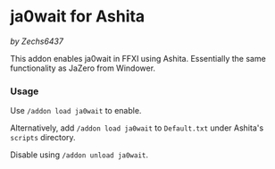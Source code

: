 # ja0wait for Ashita
*by Zechs6437*

This addon enables ja0wait in FFXI using Ashita. Essentially the same functionality as JaZero from Windower.


### Usage
Use `/addon load ja0wait` to enable.

Alternatively, add `/addon load ja0wait` to `Default.txt` under Ashita's `scripts` directory.

Disable using `/addon unload ja0wait`.
